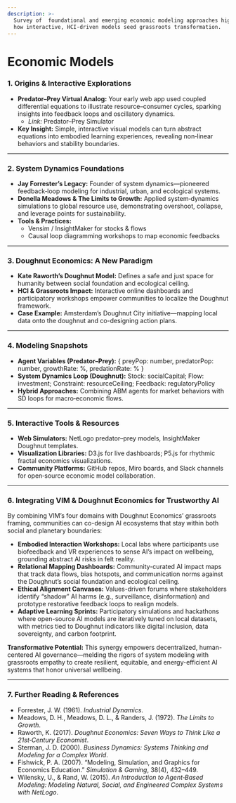 ```yaml
---
description: >-
  Survey of  foundational and emerging economic modeling approaches highlighting
  how interactive, HCI‑driven models seed grassroots transformation.
---
```


# Economic Models

### 1. Origins & Interactive Explorations

* **Predator–Prey Virtual Analog:** Your early web app used coupled differential equations to illustrate resource–consumer cycles, sparking insights into feedback loops and oscillatory dynamics.
  * _Link:_ Predator–Prey Simulator
* **Key Insight:** Simple, interactive visual models can turn abstract equations into embodied learning experiences, revealing non‑linear behaviors and stability boundaries.

***

### 2. System Dynamics Foundations

* **Jay Forrester’s Legacy:** Founder of system dynamics—pioneered feedback‑loop modeling for industrial, urban, and ecological systems.
* **Donella Meadows & The Limits to Growth:** Applied system‑dynamics simulations to global resource use, demonstrating overshoot, collapse, and leverage points for sustainability.
* **Tools & Practices:**
  * Vensim / InsightMaker for stocks & flows
  * Causal loop diagramming workshops to map economic feedbacks

***

### 3. Doughnut Economics: A New Paradigm

* **Kate Raworth’s Doughnut Model:** Defines a safe and just space for humanity between social foundation and ecological ceiling.
* **HCI & Grassroots Impact:** Interactive online dashboards and participatory workshops empower communities to localize the Doughnut framework.
* **Case Example:** Amsterdam’s Doughnut City initiative—mapping local data onto the doughnut and co-designing action plans.

***

### 4. Modeling Snapshots

* **Agent Variables (Predator–Prey):** { preyPop: number, predatorPop: number, growthRate: %, predationRate: % }
* **System Dynamics Loop (Doughnut):** Stock: socialCapital; Flow: investment; Constraint: resourceCeiling; Feedback: regulatoryPolicy
* **Hybrid Approaches:** Combining ABM agents for market behaviors with SD loops for macro‑economic flows.

***

### 5. Interactive Tools & Resources

* **Web Simulators:** NetLogo predator–prey models, InsightMaker Doughnut templates.
* **Visualization Libraries:** D3.js for live dashboards; P5.js for rhythmic fractal economics visualizations.
* **Community Platforms:** GitHub repos, Miro boards, and Slack channels for open‑source economic model collaboration.

***

### 6. Integrating VIM & Doughnut Economics for Trustworthy AI

By combining VIM’s four domains with Doughnut Economics’ grassroots framing, communities can co-design AI ecosystems that stay within both social and planetary boundaries:

* **Embodied Interaction Workshops:** Local labs where participants use biofeedback and VR experiences to sense AI’s impact on wellbeing, grounding abstract AI risks in felt reality.
* **Relational Mapping Dashboards:** Community-curated AI impact maps that track data flows, bias hotspots, and communication norms against the Doughnut’s social foundation and ecological ceiling.
* **Ethical Alignment Canvases:** Values-driven forums where stakeholders identify “shadow” AI harms (e.g., surveillance, disinformation) and prototype restorative feedback loops to realign models.
* **Adaptive Learning Sprints:** Participatory simulations and hackathons where open-source AI models are iteratively tuned on local datasets, with metrics tied to Doughnut indicators like digital inclusion, data sovereignty, and carbon footprint.

**Transformative Potential:** This synergy empowers decentralized, human-centered AI governance—melding the rigors of system modeling with grassroots empathy to create resilient, equitable, and energy-efficient AI systems that honor universal wellbeing.

***

### 7. Further Reading & References

* Forrester, J. W. (1961). _Industrial Dynamics_.
* Meadows, D. H., Meadows, D. L., & Randers, J. (1972). _The Limits to Growth_.
* Raworth, K. (2017). _Doughnut Economics: Seven Ways to Think Like a 21st‑Century Economist_.
* Sterman, J. D. (2000). _Business Dynamics: Systems Thinking and Modeling for a Complex World_.
* Fishwick, P. A. (2007). “Modeling, Simulation, and Graphics for Economics Education.” _Simulation & Gaming_, 38(4), 432–449.
* Wilensky, U., & Rand, W. (2015). _An Introduction to Agent‑Based Modeling: Modeling Natural, Social, and Engineered Complex Systems with NetLogo_.
